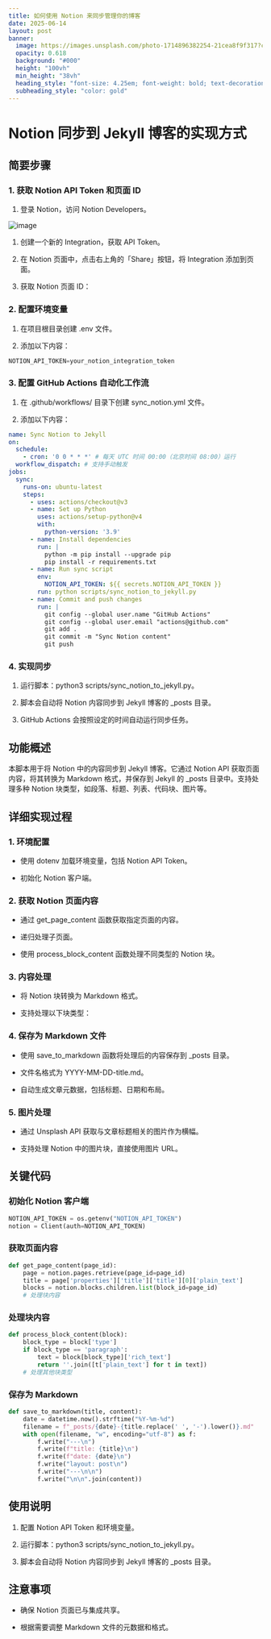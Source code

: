 ```yaml
---
title: 如何使用 Notion 来同步管理你的博客
date: 2025-06-14
layout: post
banner:
  image: https://images.unsplash.com/photo-1714896382254-21cea8f9f317?crop=entropy&cs=tinysrgb&fit=max&fm=jpg&ixid=M3w2OTIwMzJ8MHwxfHJhbmRvbXx8fHx8fHx8fDE3NDk4ODk1NTB8&ixlib=rb-4.1.0&q=80&w=1080
  opacity: 0.618
  background: "#000"
  height: "100vh"
  min_height: "38vh"
  heading_style: "font-size: 4.25em; font-weight: bold; text-decoration: underline"
  subheading_style: "color: gold"
---
```


# Notion 同步到 Jekyll 博客的实现方式

## 简要步骤

### 1. 获取 Notion API Token 和页面 ID

1. 登录 Notion，访问 Notion Developers。

![image](https://prod-files-secure.s3.us-west-2.amazonaws.com/a7a0cc5a-89b9-4cda-8686-1fba0ca52f40/d19c1afe-dea5-4312-9333-786b0ba83054/image.png?X-Amz-Algorithm=AWS4-HMAC-SHA256&X-Amz-Content-Sha256=UNSIGNED-PAYLOAD&X-Amz-Credential=ASIAZI2LB4663K4SZZO7%2F20250614%2Fus-west-2%2Fs3%2Faws4_request&X-Amz-Date=20250614T082550Z&X-Amz-Expires=3600&X-Amz-Security-Token=IQoJb3JpZ2luX2VjED8aCXVzLXdlc3QtMiJGMEQCIEFUo7Se6wiGkN8HKWyPXnc0iWEGa4jx2EPQAwB7Og9sAiAWREsJ2bSJPL63BkaXasg5dOOkfQd6NKk0TmmR0Lqhlyr%2FAwgoEAAaDDYzNzQyMzE4MzgwNSIM0WG4TLPkqbGaKNhBKtwDOeCIzmORatLoVNRsuVp7TaRFJ34g8M%2BNDUzgMmgg8n%2BbVYmfwL5VL5K0Zt6VD9FKwy7CpHPcZvqVS6UFYLCwseh17qmsqtUJRY4p5z2axuYkXRexZDj624QxkQIeV%2FUe2T6zyrez5pnX%2Bnv98nhJ0abGUttwXqlPPVGA0aaVs%2Fgr3%2F%2FJNXAONICJVnxCVih5EhhyXTZC2%2FcQ61XU3q7i4vbxhmXtMxkapQwv%2F1EOS22X4BqawTSYS0PoBQotyV%2BpRsH10h9wWBRabIFqpuirkQJJF9mhJlnOk2YZvXu1MRYj8bYpfswKe%2BJrKcUywnU%2BQdcnfhLGj%2BiK2m0bseqRJxx%2B1xDREIScq%2BcSZs97fSIqxuWqvyZ%2FlzgqVNE0d9swMikMn6wwPSjnFYFXkGkDtdX2DP2pVUDLwu%2Fm4OELLdp5XV9DEMHGgR74YFlGsvmxmxnQmfrNxbn%2FQPq0uFGYCeiF3XxBr80QpQp2Y%2Fgo4I6tdqprs%2B9T9jTa1FlGtb5wqIbcQbmpr25cicKsivRNRcPugruLpcNEpYW5yGe%2BR2Y6GFrgqGTld7j0FbN8IMUPeCU2E7ZszmhQOUEIYE98c%2BOvFQavtmFPFMRPZj11cJ4jZQBpgEFQ%2FlK2JIswpLy0wgY6pgH3Jp%2FCNtrrq6IIRPTgTsb23TtA4AzetC9qrimm9p%2BZr5jHOZe02FcsdeZIXf%2FQffyKo%2Fa3JxmwgZVXzE64f4MZwia7kI0nRjwWR%2BC%2Fp0iD8JB9AAoTCgweyAWGS4vC2S8cZeoaJ1aa%2FDB6OgZy%2BPhOIK1YcHo9qRlmS5X0sHFbVnRsA24LXyndbF%2FPK5vTQJRaROjuflviJK%2FECg3pj6c02%2B5jpDjX&X-Amz-Signature=5885366989efba2f48651c57a63c77b5a2e461d29c3db90958b698ac827af575&X-Amz-SignedHeaders=host&x-amz-checksum-mode=ENABLED&x-id=GetObject)

1. 创建一个新的 Integration，获取 API Token。

1. 在 Notion 页面中，点击右上角的「Share」按钮，将 Integration 添加到页面。

1. 获取 Notion 页面 ID：


### 2. 配置环境变量

1. 在项目根目录创建 .env 文件。

1. 添加以下内容：

```javascript
NOTION_API_TOKEN=your_notion_integration_token
```

### 3. 配置 GitHub Actions 自动化工作流

1. 在 .github/workflows/ 目录下创建 sync_notion.yml 文件。

1. 添加以下内容：

```yaml
name: Sync Notion to Jekyll
on:
  schedule:
    - cron: '0 0 * * *' # 每天 UTC 时间 00:00（北京时间 08:00）运行
  workflow_dispatch: # 支持手动触发
jobs:
  sync:
    runs-on: ubuntu-latest
    steps:
      - uses: actions/checkout@v3
      - name: Set up Python
        uses: actions/setup-python@v4
        with:
          python-version: '3.9'
      - name: Install dependencies
        run: |
          python -m pip install --upgrade pip
          pip install -r requirements.txt
      - name: Run sync script
        env:
          NOTION_API_TOKEN: ${{ secrets.NOTION_API_TOKEN }}
        run: python scripts/sync_notion_to_jekyll.py
      - name: Commit and push changes
        run: |
          git config --global user.name "GitHub Actions"
          git config --global user.email "actions@github.com"
          git add .
          git commit -m "Sync Notion content"
          git push
```

### 4. 实现同步

1. 运行脚本：python3 scripts/sync_notion_to_jekyll.py。

1. 脚本会自动将 Notion 内容同步到 Jekyll 博客的 _posts 目录。

1. GitHub Actions 会按照设定的时间自动运行同步任务。

## 功能概述

本脚本用于将 Notion 中的内容同步到 Jekyll 博客。它通过 Notion API 获取页面内容，将其转换为 Markdown 格式，并保存到 Jekyll 的 _posts 目录中。支持处理多种 Notion 块类型，如段落、标题、列表、代码块、图片等。

## 详细实现过程

### 1. 环境配置

- 使用 dotenv 加载环境变量，包括 Notion API Token。

- 初始化 Notion 客户端。

### 2. 获取 Notion 页面内容

- 通过 get_page_content 函数获取指定页面的内容。

- 递归处理子页面。

- 使用 process_block_content 函数处理不同类型的 Notion 块。

### 3. 内容处理

- 将 Notion 块转换为 Markdown 格式。

- 支持处理以下块类型：


### 4. 保存为 Markdown 文件

- 使用 save_to_markdown 函数将处理后的内容保存到 _posts 目录。

- 文件名格式为 YYYY-MM-DD-title.md。

- 自动生成文章元数据，包括标题、日期和布局。

### 5. 图片处理

- 通过 Unsplash API 获取与文章标题相关的图片作为横幅。

- 支持处理 Notion 中的图片块，直接使用图片 URL。

## 关键代码

### 初始化 Notion 客户端

```python
NOTION_API_TOKEN = os.getenv("NOTION_API_TOKEN")
notion = Client(auth=NOTION_API_TOKEN)
```

### 获取页面内容

```python
def get_page_content(page_id):
    page = notion.pages.retrieve(page_id=page_id)
    title = page['properties']['title']['title'][0]['plain_text']
    blocks = notion.blocks.children.list(block_id=page_id)
    # 处理块内容
```

### 处理块内容

```python
def process_block_content(block):
    block_type = block['type']
    if block_type == 'paragraph':
        text = block[block_type]['rich_text']
        return ''.join([t['plain_text'] for t in text])
    # 处理其他块类型
```

### 保存为 Markdown

```python
def save_to_markdown(title, content):
    date = datetime.now().strftime("%Y-%m-%d")
    filename = f"_posts/{date}-{title.replace(' ', '-').lower()}.md"
    with open(filename, "w", encoding="utf-8") as f:
        f.write("---\n")
        f.write(f"title: {title}\n")
        f.write(f"date: {date}\n")
        f.write("layout: post\n")
        f.write("---\n\n")
        f.write("\n\n".join(content))
```

## 使用说明

1. 配置 Notion API Token 和环境变量。

1. 运行脚本：python3 scripts/sync_notion_to_jekyll.py。

1. 脚本会自动将 Notion 内容同步到 Jekyll 博客的 _posts 目录。

## 注意事项

- 确保 Notion 页面已与集成共享。

- 根据需要调整 Markdown 文件的元数据和格式。